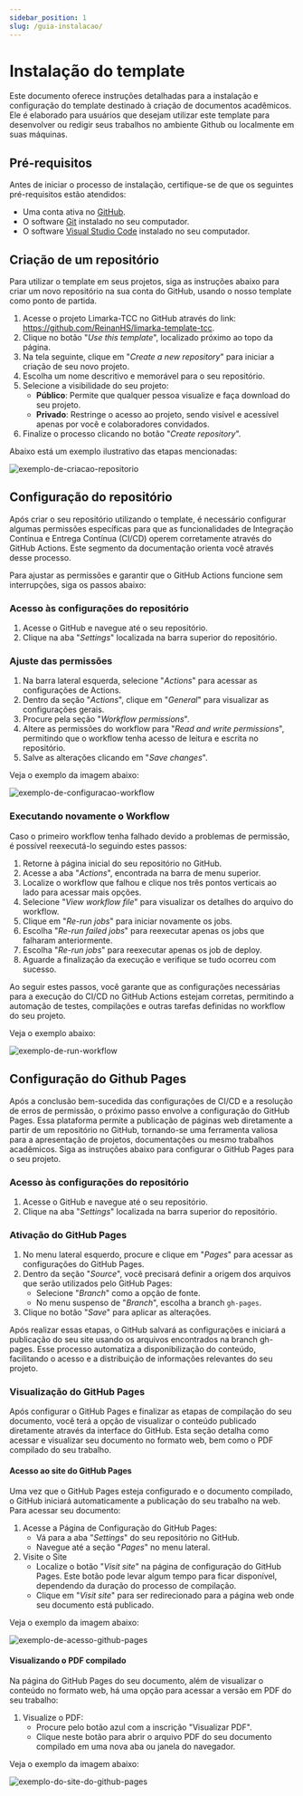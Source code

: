 ```yaml
---
sidebar_position: 1
slug: /guia-instalacao/
---
```


# Instalação do template

Este documento oferece instruções detalhadas para a instalação e configuração do template destinado à criação de documentos acadêmicos. Ele é elaborado para usuários que desejam utilizar este template para desenvolver ou redigir seus trabalhos no ambiente Github ou localmente em suas máquinas.

## Pré-requisitos

Antes de iniciar o processo de instalação, certifique-se de que os seguintes pré-requisitos estão atendidos:

- Uma conta ativa no [GitHub](https://github.com/).
- O software [Git](https://git-scm.com/) instalado no seu computador.
- O software [Visual Studio Code](https://code.visualstudio.com/) instalado no seu computador.

## Criação de um repositório

Para utilizar o template em seus projetos, siga as instruções abaixo para criar um novo repositório na sua conta do GitHub, usando o nosso template como ponto de partida.

1. Acesse o projeto Limarka-TCC no GitHub através do link: https://github.com/ReinanHS/limarka-template-tcc.
1. Clique no botão "*Use this template*", localizado próximo ao topo da página.
1. Na tela seguinte, clique em "*Create a new repository*" para iniciar a criação de seu novo projeto.
1. Escolha um nome descritivo e memorável para o seu repositório.
1. Selecione a visibilidade do seu projeto:
    - **Público**: Permite que qualquer pessoa visualize e faça download do seu projeto.
    - **Privado**: Restringe o acesso ao projeto, sendo visível e acessível apenas por você e colaboradores convidados.
1. Finalize o processo clicando no botão "*Create repository*". 

Abaixo está um exemplo ilustrativo das etapas mencionadas:

![exemplo-de-criacao-repositorio](../assets/img/exemplo-de-criacao-repositorio.gif)

## Configuração do repositório

Após criar o seu repositório utilizando o template, é necessário configurar algumas permissões específicas para que as funcionalidades de Integração Contínua e Entrega Contínua (CI/CD) operem corretamente através do GitHub Actions. Este segmento da documentação orienta você através desse processo.

Para ajustar as permissões e garantir que o GitHub Actions funcione sem interrupções, siga os passos abaixo:

### Acesso às configurações do repositório

1. Acesse o GitHub e navegue até o seu repositório.
1. Clique na aba "*Settings*" localizada na barra superior do repositório.

### Ajuste das permissões

1. Na barra lateral esquerda, selecione "*Actions*" para acessar as configurações de Actions.
1. Dentro da seção "*Actions*", clique em "*General*" para visualizar as configurações gerais.
1. Procure pela seção "*Workflow permissions*".
1. Altere as permissões do workflow para "*Read and write permissions*", permitindo que o workflow tenha acesso de leitura e escrita no repositório.
1. Salve as alterações clicando em "*Save changes*".

Veja o exemplo da imagem abaixo:

![exemplo-de-configuracao-workflow](../assets/img/exemplo-de-configuracao-workflow.png)

### Executando novamente o Workflow

Caso o primeiro workflow tenha falhado devido a problemas de permissão, é possível reexecutá-lo seguindo estes passos:

1. Retorne à página inicial do seu repositório no GitHub.
1. Acesse a aba "*Actions*", encontrada na barra de menu superior.
1. Localize o workflow que falhou e clique nos três pontos verticais ao lado para acessar mais opções.
1. Selecione "*View workflow file*" para visualizar os detalhes do arquivo do workflow.
1. Clique em "*Re-run jobs*" para iniciar novamente os jobs.
1. Escolha "*Re-run failed jobs*" para reexecutar apenas os jobs que falharam anteriormente.
1. Escolha "*Re-run jobs*" para reexecutar apenas os job de deploy.
1. Aguarde a finalização da execução e verifique se tudo ocorreu com sucesso.

Ao seguir estes passos, você garante que as configurações necessárias para a execução do CI/CD no GitHub Actions estejam corretas, permitindo a automação de testes, compilações e outras tarefas definidas no workflow do seu projeto.

Veja o exemplo abaixo:

![exemplo-de-run-workflow](../assets/img/exemplo-de-run-workflow.gif)

## Configuração do Github Pages

Após a conclusão bem-sucedida das configurações de CI/CD e a resolução de erros de permissão, o próximo passo envolve a configuração do GitHub Pages. Essa plataforma permite a publicação de páginas web diretamente a partir de um repositório no GitHub, tornando-se uma ferramenta valiosa para a apresentação de projetos, documentações ou mesmo trabalhos acadêmicos. Siga as instruções abaixo para configurar o GitHub Pages para o seu projeto.

### Acesso às configurações do repositório

1. Acesse o GitHub e navegue até o seu repositório.
1. Clique na aba "*Settings*" localizada na barra superior do repositório.

### Ativação do GitHub Pages

1. No menu lateral esquerdo, procure e clique em "*Pages*" para acessar as configurações do GitHub Pages.
1. Dentro da seção "*Source*", você precisará definir a origem dos arquivos que serão utilizados pelo GitHub Pages:
   - Selecione "*Branch*" como a opção de fonte.
   - No menu suspenso de "*Branch*", escolha a branch `gh-pages`.
1. Clique no botão "*Save*" para aplicar as alterações.

Após realizar essas etapas, o GitHub salvará as configurações e iniciará a publicação do seu site usando os arquivos encontrados na branch gh-pages. Esse processo automatiza a disponibilização do conteúdo, facilitando o acesso e a distribuição de informações relevantes do seu projeto.

### Visualização do GitHub Pages

Após configurar o GitHub Pages e finalizar as etapas de compilação do seu documento, você terá a opção de visualizar o conteúdo publicado diretamente através da interface do GitHub. Esta seção detalha como acessar e visualizar seu documento no formato web, bem como o PDF compilado do seu trabalho.

#### Acesso ao site do GitHub Pages

Uma vez que o GitHub Pages esteja configurado e o documento compilado, o GitHub iniciará automaticamente a publicação do seu trabalho na web. Para acessar seu documento:

1. Acesse a Página de Configuração do GitHub Pages:
   - Vá para a aba "*Settings*" do seu repositório no GitHub.
   - Navegue até a seção "*Pages*" no menu lateral.
1. Visite o Site
   - Localize o botão "*Visit site*" na página de configuração do GitHub Pages. Este botão pode levar algum tempo para ficar disponível, dependendo da duração do processo de compilação.
   - Clique em "*Visit site*" para ser redirecionado para a página web onde seu documento está publicado.

Veja o exemplo da imagem abaixo:

![exemplo-de-acesso-github-pages](../assets/img/exemplo-de-acesso-github-pages.png)

#### Visualizando o PDF compilado

Na página do GitHub Pages do seu documento, além de visualizar o conteúdo no formato web, há uma opção para acessar a versão em PDF do seu trabalho:

1. Visualize o PDF:
   - Procure pelo botão azul com a inscrição "Visualizar PDF".
   - Clique neste botão para abrir o arquivo PDF do seu documento compilado em uma nova aba ou janela do navegador.

Veja o exemplo da imagem abaixo:

![exemplo-do-site-do-github-pages](../assets/img/exemplo-do-site-do-github-pages.png)
